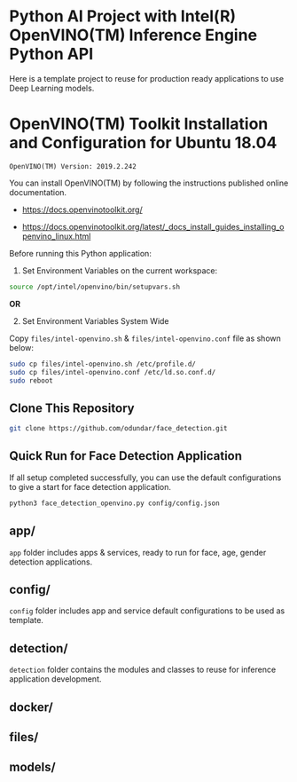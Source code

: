 # Python AI Project with Intel(R) OpenVINO(TM) Inference Engine Python API

Here is a template project to reuse for production ready applications to use Deep Learning models.

# OpenVINO(TM) Toolkit Installation and Configuration for Ubuntu 18.04

 ``OpenVINO(TM) Version: 2019.2.242``

You can install OpenVINO(TM) by following the instructions published online documentation.

- https://docs.openvinotoolkit.org/

- https://docs.openvinotoolkit.org/latest/_docs_install_guides_installing_openvino_linux.html

Before running this Python application:

1. Set Environment Variables on the current workspace:

```bash
source /opt/intel/openvino/bin/setupvars.sh
```

**OR**

2. Set Environment Variables System Wide

Copy `files/intel-openvino.sh` & `files/intel-openvino.conf` file as shown below:

```bash
sudo cp files/intel-openvino.sh /etc/profile.d/
sudo cp files/intel-openvino.conf /etc/ld.so.conf.d/ 
sudo reboot
```

## Clone This Repository

```bash
git clone https://github.com/odundar/face_detection.git
```

## Quick Run for Face Detection Application
If all setup completed successfully, you can use the default configurations to give a start for face detection application. 

```bash
python3 face_detection_openvino.py config/config.json
```

## app/

`app` folder includes apps & services, ready to run for face, age, gender detection applications.

## config/

`config` folder includes app and service default configurations to be used as template.  

## detection/

`detection` folder contains the modules and classes to reuse for inference application development.

## docker/


## files/

## models/
 
